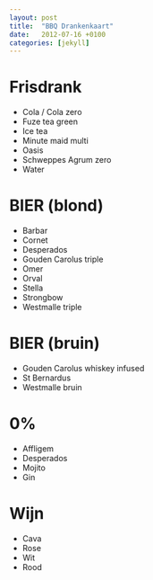 ```yaml
---
layout: post
title:  "BBQ Drankenkaart"
date:   2012-07-16 +0100
categories: [jekyll]
---
```


# Frisdrank

- Cola / Cola zero
- Fuze tea green
- Ice tea
- Minute maid multi
- Oasis
- Schweppes Agrum zero
- Water

# BIER (blond)

- Barbar
- Cornet
- Desperados
- Gouden Carolus triple
- Omer
- Orval
- Stella
- Strongbow
- Westmalle triple

# BIER (bruin)

- Gouden Carolus whiskey infused
- St Bernardus
- Westmalle bruin

# 0%

- Affligem
- Desperados
- Mojito
- Gin

# Wijn

- Cava
- Rose
- Wit
- Rood
